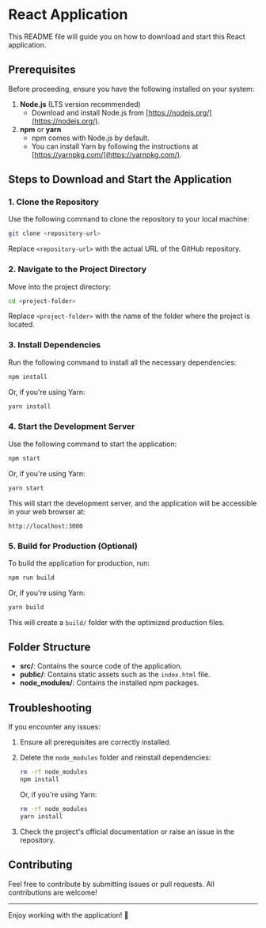 # React Application

This README file will guide you on how to download and start this React application.

## Prerequisites

Before proceeding, ensure you have the following installed on your system:

1. **Node.js** (LTS version recommended)
   - Download and install Node.js from [https://nodejs.org/](https://nodejs.org/).
2. **npm** or **yarn**
   - npm comes with Node.js by default.
   - You can install Yarn by following the instructions at [https://yarnpkg.com/](https://yarnpkg.com/).

## Steps to Download and Start the Application

### 1. Clone the Repository

Use the following command to clone the repository to your local machine:

```bash
git clone <repository-url>
```

Replace `<repository-url>` with the actual URL of the GitHub repository.

### 2. Navigate to the Project Directory

Move into the project directory:

```bash
cd <project-folder>
```

Replace `<project-folder>` with the name of the folder where the project is located.

### 3. Install Dependencies

Run the following command to install all the necessary dependencies:

```bash
npm install
```

Or, if you're using Yarn:

```bash
yarn install
```

### 4. Start the Development Server

Use the following command to start the application:

```bash
npm start
```

Or, if you're using Yarn:

```bash
yarn start
```

This will start the development server, and the application will be accessible in your web browser at:

```
http://localhost:3000
```

### 5. Build for Production (Optional)

To build the application for production, run:

```bash
npm run build
```

Or, if you're using Yarn:

```bash
yarn build
```

This will create a `build/` folder with the optimized production files.

## Folder Structure

- **src/**: Contains the source code of the application.
- **public/**: Contains static assets such as the `index.html` file.
- **node_modules/**: Contains the installed npm packages.

## Troubleshooting

If you encounter any issues:

1. Ensure all prerequisites are correctly installed.
2. Delete the `node_modules` folder and reinstall dependencies:

   ```bash
   rm -rf node_modules
   npm install
   ```

   Or, if you're using Yarn:

   ```bash
   rm -rf node_modules
   yarn install
   ```

3. Check the project's official documentation or raise an issue in the repository.

## Contributing

Feel free to contribute by submitting issues or pull requests. All contributions are welcome!

---

Enjoy working with the application! 🎉
